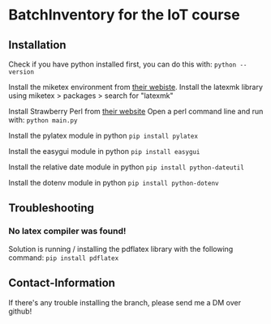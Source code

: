 # BatchInventory for the IoT course
## Installation
Check if you have python installed first, you can do this with:
` python --version `

Install the miketex environment from [their webiste](https://miktex.org/download).
Install the latexmk library using miketex > packages > search for "latexmk"

Install Strawberry Perl from [their website](https://strawberryperl.com/)
Open a perl command line and run with:
`python main.py`

Install the pylatex module in python
`pip install pylatex`

Install the easygui module in python
`pip install easygui`

Install the relative date module in python
`pip install python-dateutil`

Install the dotenv module in python
`pip install python-dotenv`

## Troubleshooting
### No latex compiler was found!
Solution is running / installing the pdflatex library with the following command: `pip install pdflatex`


## Contact-Information
If there's any trouble installing the branch, please send me a DM over github!
